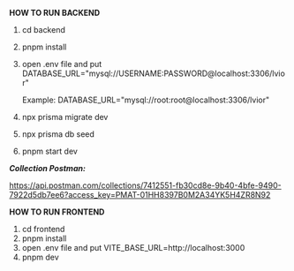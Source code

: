 **HOW TO RUN BACKEND**
1. cd backend
2. pnpm install
3. open .env file and put DATABASE_URL="mysql://USERNAME:PASSWORD@localhost:3306/lvior"

   Example: DATABASE_URL="mysql://root:root@localhost:3306/lvior"
5. npx prisma migrate dev
6. npx prisma db seed
7. pnpm start dev

***Collection Postman:***

https://api.postman.com/collections/7412551-fb30cd8e-9b40-4bfe-9490-7922d5db7ee6?access_key=PMAT-01HH8397B0M2A34YK5H4ZR8N92

**HOW TO RUN FRONTEND**
1. cd frontend
2. pnpm install
3. open .env file and put VITE_BASE_URL=http://localhost:3000
4. pnpm dev

